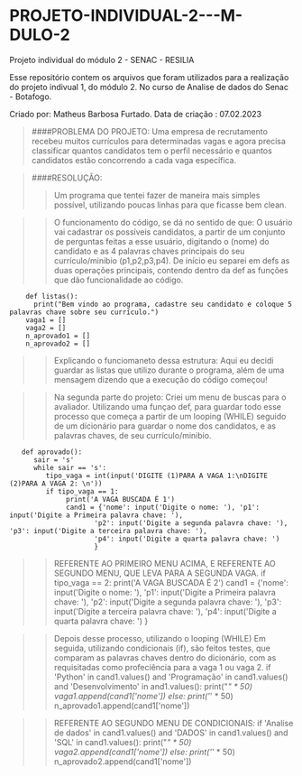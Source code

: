 # PROJETO-INDIVIDUAL-2---M-DULO-2
Projeto individual do módulo 2 - SENAC - RESILIA

Esse repositório contem os arquivos que foram utilizados para a realização do projeto indivual 1, do módulo 2.
No curso de Analise de dados do Senac - Botafogo.

Criado por: Matheus Barbosa Furtado.
Data de criação : 07.02.2023

>####PROBLEMA DO PROJETO:
>Uma empresa de recrutamento recebeu muitos currículos
para determinadas vagas e agora precisa classificar
quantos candidatos tem o perfil necessário e quantos
candidatos estão concorrendo a cada vaga específica.
>> 

>####RESOLUÇÃO:
>
>>Um programa que tentei fazer de maneira mais simples possível, utilizando poucas linhas para que ficasse bem clean.

>>O funcionamento do código, se dá no sentido de que: O usuário vai cadastrar os possíveis candidatos, a partir de um conjunto de perguntas feitas a esse usuário, digitando o (nome) do candidato e as 4 palavras chaves principais do seu currículo/minibio (p1,p2,p3,p4).
De início eu separei em defs as duas operações principais, contendo dentro da def as funções que dão funcionalidade ao código.

        def listas():
          print("Bem vindo ao programa, cadastre seu candidato e coloque 5 palavras chave sobre seu currículo.")
        vaga1 = []
        vaga2 = []
        n_aprovado1 = []
        n_aprovado2 = []

>>Explicando o funciomaneto dessa estrutura: 
>>Aqui eu decidi guardar as listas que utilizo durante o programa, além de uma mensagem dizendo que a execução do
código começou!



>> Na segunda parte do projeto: Criei um menu de buscas para o avaliador.
Utilizando uma funçao def, para guardar todo esse processo que começa a partir de um looping (WHILE)
seguido de um dícionário para guardar o nome dos candidatos, e as palavras chaves, de seu currículo/minibio.


       def aprovado():
          sair = 's'
          while sair == 's':
             tipo_vaga = int(input('DIGITE (1)PARA A VAGA 1:\nDIGITE (2)PARA A VAGA 2: \n'))
             if tipo_vaga == 1:
                  print('A VAGA BUSCADA É 1')
                  cand1 = {'nome': input('Digite o nome: '), 'p1': input('Digite a Primeira palavra chave: '),
                         'p2': input('Digite a segunda palavra chave: '), 'p3': input('Digite a terceira palavra chave: '),
                         'p4': input('Digite a quarta palavra chave: ')
                         }
>>REFERENTE AO PRIMEIRO MENU ACIMA, E REFERENTE AO SEGUNDO MENU, QUE LEVA PARA A SEGUNDA VAGA.
             if tipo_vaga == 2:
                print('A VAGA BUSCADA É 2')
                cand1 = {'nome': input('Digite o nome: '), 'p1': input('Digite a Primeira palavra chave: '),
                     'p2': input('Digite a segunda palavra chave: '), 'p3': input('Digite a terceira palavra chave: '),
                     'p4': input('Digite a quarta palavra chave: ')
                     }

>>Depois desse processo, utilizando o looping (WHILE)
Em seguida, utilizando condicionais (if), são feitos testes, que comparam as palavras chaves dentro do dicionário, com as
requisitadas como profeciência para a vaga 1 ou vaga 2.
              if 'Python' in cand1.values() and 'Programação' in cand1.values() and 'Desenvolvimento' in and1.values():
                    print("*" * 50)
                    vaga1.append(cand1['nome'])
              else:
                    print('*' * 50)
                    n_aprovado1.append(cand1['nome'])
                   
>>REFERENTE AO SEGUNDO MENU DE CONDICIONAIS:
                    if 'Analise de dados' in cand1.values() and 'DADOS' in cand1.values() and 'SQL' in cand1.values():
                        print("*" * 50)
                        vaga2.append(cand1['nome'])
                    else:
                        print('*' * 50)
                        n_aprovado2.append(cand1['nome'])

